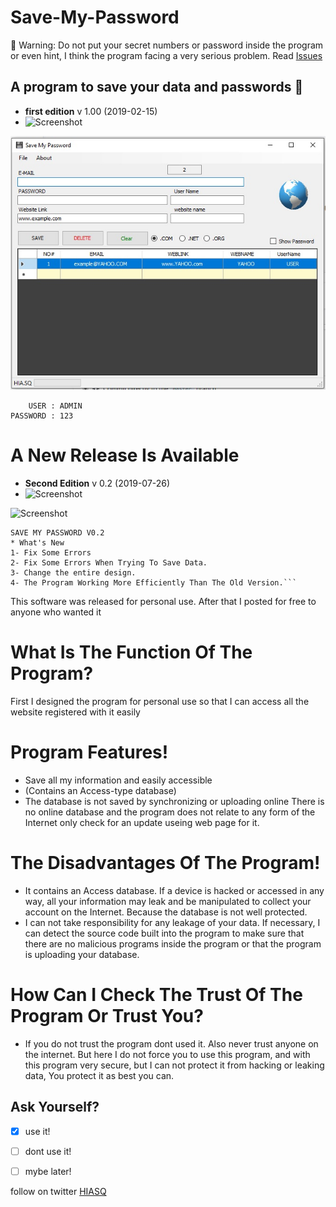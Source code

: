 # Save-My-Password
   :no_entry_sign: Warning: Do not put your secret numbers or password inside the program or even hint, I think the program facing a very serious problem.
   Read [Issues](https://github.com/HIASQ/Save-My-Password/issues/1)
   
## A program to save your data and passwords :floppy_disk:  
* **first edition**
v 1.00 (2019-02-15)
* ![Screenshot](https://img.shields.io/badge/SMP-V1-brightgreen)

![Screenshot](smp.jpg)

```
    USER : ADMIN
PASSWORD : 123
```
# A New Release Is Available
* **Second Edition**
v 0.2 (2019-07-26)
* ![Screenshot](https://img.shields.io/badge/SMP-V2-blue)

![Screenshot](https://1.bp.blogspot.com/-et43NBLtw4E/XTs0MvzG5rI/AAAAAAAAAtM/c5Tg3ibqdMwnXF6bp4v2Xptv73eT8r5kgCLcBGAs/s1600/v2.png)
```
SAVE MY PASSWORD V0.2
* What's New
1- Fix Some Errors
2- Fix Some Errors When Trying To Save Data.
3- Change the entire design.
4- The Program Working More Efficiently Than The Old Version.```
```
This software was released for personal use.
After that I posted for free to anyone who wanted it
# What Is The Function Of The Program?
First I designed the program for personal use so that
I can access all the website registered with it easily
# Program Features!
* Save all my information and easily accessible
* (Contains an Access-type database)
* The database is not saved by synchronizing or uploading online
There is no online database and the program does not
relate to any form of the Internet
only check for an update useing web page for it.
# The Disadvantages Of The Program!
* It contains an Access database. If a device is hacked or
accessed in any way, all your information may leak and be manipulated to collect your
account on the Internet. Because the database is not well protected.
* I can not take responsibility for any leakage of your data. If necessary,
I can detect the source code built into the program to make sure that there are no
malicious programs inside the program or that the program is uploading your database.
# How Can I Check The Trust Of The Program Or Trust You?
* If you do not trust the program dont used it. 
Also never trust anyone on the internet. But here I do not force you to use this program, 
and with this program very secure, but I can not protect it from hacking or leaking data, 
You protect it as best you can.

 ## Ask Yourself?
- [x] use it!
- [ ] dont use it!
- [ ] mybe later!


follow on twitter [HIASQ](https://twitter.com/HIASQ2)

